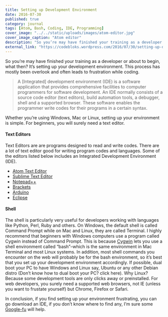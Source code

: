 ```yaml
---
title: Setting up Development Environment
date: 2016-07-30
published: true
category: journal
tags: [Atom, Bash, Coding, IDE, Programming]
cover_image: "../../static/uploads/images/atom-editor.jpg"
cover_image_caption: "Atom editor"
description: "So you’re may have finished your training as a developer or about to begin, what then? It’s setting up your development environment. This process has mostly been overlook and often leads to frustration while coding. A [Integrated] development environment are software application that provides comprehensive facilities to computer programmers for software development."
external_link: "https://codebloks.wordpress.com/2016/07/30/setting-up-development-environment/"
---
```


So you’re may have finished your training as a developer or about to begin, what then? 
It’s setting up your development environment. This process has mostly been overlook and 
often leads to frustration while coding.

>A \[Integrated] development environment (IDE) is a software application that 
>provides comprehensive facilities to computer programmers for software development. 
>An IDE normally consists of a source code editor (text editors), build automation tools, 
>a debugger, shell and a supported browser. These software enables the programmer write 
>codes for their programs in a certain syntax.

Whether you’re using Windows, Mac or Linux, setting up your environment is simple. For beginners, you will surely  need a text editor.

#### Text Editors

Text Editors are are programs designed to read and write codes. There are a lot of text 
editor good for writing program codes and languages. Some of the editors listed below 
includes an Integrated Development Environment (IDE).

+ [Atom Text Editor](https://atom.io/)
+ [Sublime Text Editor](https://www.sublimetext.com/) 
+ [Notepad++](https://notepad-plus-plus.org/)
+ [Brackets](https://brackets.io/)
+ [Arduino](https://www.arduino.cc/en/main/software)
+ [Eclipse](https://eclipse.org/)


#### Shell

The shell is particularly very useful for developers working with languages like 
Python, Perl, Ruby and others. On Windows, the default shell is called Command Prompt 
while on Mac and Linux, they are called Terminal. I highly recommend that beginners 
with Windows computers use a program called Cygwin instead of Command Prompt. 
This is because [Cygwin](http://www.cygwin.com/) lets you use a shell environment called “bash”–which is 
the same environment in Mac Terminal and most Linux systems. In addition, 
most shell commands you encounter on the web will probably be for the bash environment, 
so it’s best that you set up your development environment accordingly. If possible, 
dual boot your PC to have Windows and Linux say, Ubuntu or any other Debian distro 
(Don’t know how to dual boot your PC? click here). Why Linux? Because some development 
tools are only clicks away or preinstalled. For web developers, you surely need a supported 
web browsers, not IE (unless you want to frustate yourself) but Chrome, Firefox or Safari.

In conclusion, if you find setting up your environment frustrating, you can go download an IDE, 
if you don’t know where to find any, I’m sure some [Google-fu](http://google.com/search?q=IDE) will help.
